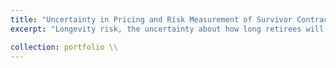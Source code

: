 ```yaml
---
title: "Uncertainty in Pricing and Risk Measurement of Survivor Contracts [[Article]](https://doi.org/10.3390/risks13020035 'onclick=\"javascript:gtag(\'event\', \'click\', { event_category: \'Portfolio\', event_action: \'Click\', event_label: \'Longevity Paper - Article Link\' });\"') [[Github]](https://github.com/kenrickraymond/Longevity-Instrument-Pricing 'onclick=\"javascript:gtag(\'event\', \'click\', { event_category: \'Portfolio\', event_action: \'Click\', event_label: \'Longevity Paper - Github Link\' });\"')"
excerpt: "Longevity risk, the uncertainty about how long retirees will live, poses a challenge for pension funds. If people live longer than expected, these funds can face financial strain. Traditionally, reinsurance has been the go-to solution to transfer this risk. However, there has been a rising interest in using capital markets to manage longevity risk, particularly through financial products like survivor swaps. These contracts allow institutions to share the risk of longevity, but the market is still in its early stages, and *there is no clear agreement on the best methods for predicting life expectancy or applying the right pricing models*. This project explores the valuation of survivor swaps by using four different models to estimate survival rates, alongside eight premium principles to calculate the fair value of these contracts. Beyond just pricing these instruments, the research introduces a framework for assessing the potential risks involved. As the demand for longevity risk products grows, it is important for financial institutions to understand how to measure possible losses. This will help them allocate capital properly, ensuring they meet regulatory requirements such as those set out by Solvency II. By addressing these challenges, this research aims to contribute to a more stable and effective approach to managing longevity risk."

collection: portfolio \\
---
```

<!-- 
This is an item in your portfolio. It can be have images or nice text. If you name the file .md, it will be parsed as markdown. If you name the file .html, it will be parsed as HTML.  -->